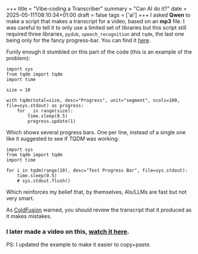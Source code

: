 +++
title = "Vibe-coding a Transcriber"
summary = "Can AI do it?"
date = 2025-05-11T08:10:34+01:00
draft = false
tags = ['ai']
+++
I asked **Qwen** to make a script that makes a transcript for a video, based on an **mp3** file.
I was careful to tell it to only use a limited set of libraries but this script still required three libraries, `pydub`, `speech_recognition` and `tqdm`, the last one being only for the fancy progress-bar. You can find it [here](https://github.com/hyperagon/mp3_to_sbv).

Funily enough it stumbled on this part of the code (this is an example of the problem):
```
import sys
from tqdm import tqdm
import time

size = 10

with tqdm(total=size, desc="Progress", unit="segment", ncols=100, file=sys.stdout) as progress:
    for _ in range(size):
        time.sleep(0.5)
        progress.update(1)
```
Which shows several progress bars. One per line, instead of a single one like it suggested to see if *TQDM* was working:
```
import sys
from tqdm import tqdm
import time

for i in tqdm(range(10), desc="Test Progress Bar", file=sys.stdout):
    time.sleep(0.5)
    # sys.stdout.flush()
```

Which reinforces my belief that, by themselves, AIs/LLMs are fast but not very smart.

As [ColdFusion](https://www.youtube.com/watch?v=iqVhUX4Vel8&t=1360s) warned, you should review the transcript that it produced as it makes mistakes.

### I later made a video on this, [watch it here](https://www.youtube.com/watch?v=mSo-LW6ubjw).

PS: I updated the example to make it easier to copy+paste.
